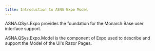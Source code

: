 ```yaml
---
title: Introduction to ASNA Expo Model
---
```


ASNA.QSys.Expo provides the foundation for the Monarch Base user interface support.

ASNA.QSys.Expo.Model is the component of Expo used to describe and support the Model of the UI's Razor Pages. 
